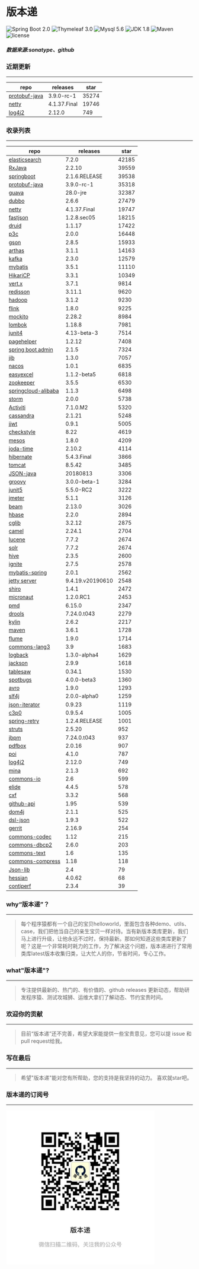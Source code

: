 # 版本递
![Spring Boot 2.0](https://img.shields.io/badge/Spring%20Boot-2.0-brightgreen.svg)
![Thymeleaf 3.0](https://img.shields.io/badge/Thymeleaf-3.0-yellow.svg)
![Mysql 5.6](https://img.shields.io/badge/Mysql-5.6-blue.svg)
![JDK 1.8](https://img.shields.io/badge/JDK-1.8-brightgreen.svg)
![Maven](https://img.shields.io/badge/Maven-3.5.0-yellowgreen.svg)
![license](https://img.shields.io/badge/license-Apache%202-blue.svg)
##### 数据来源:sonatype、github

### 近期更新
---
repo | releases | star
---|---|---
[protobuf-java](https://github.com/protocolbuffers/protobuf) | 3.9.0-rc-1 | 35274
[netty](https://github.com/netty/netty) | 4.1.37.Final | 19746
[log4j2](https://github.com/apache/logging-log4j2) | 2.12.0 | 749

### 收录列表
---
repo | releases | star
---|---|---
[elasticsearch](https://github.com/elastic/elasticsearch) | 7.2.0 | 42185 
[RxJava](https://github.com/ReactiveX/RxJava) | 2.2.10 | 39559 
[springboot](https://github.com/spring-projects/spring-boot) | 2.1.6.RELEASE | 39538 
[protobuf-java](https://github.com/protocolbuffers/protobuf) | 3.9.0-rc-1 | 35318 
[guava](https://github.com/google/guava) | 28.0-jre | 32387 
[dubbo](https://github.com/apache/incubator-dubbo) | 2.6.6 | 27479 
[netty](https://github.com/netty/netty) | 4.1.37.Final | 19747 
[fastjson](https://github.com/alibaba/fastjson) | 1.2.8.sec05 | 18215 
[druid](https://github.com/alibaba/druid) | 1.1.17 | 17422 
[p3c](https://github.com/alibaba/p3c) | 2.0.0 | 16448 
[gson](https://github.com/google/gson) | 2.8.5 | 15933 
[arthas](https://github.com/alibaba/arthas) | 3.1.1 | 14163 
[kafka](https://github.com/apache/kafka) | 2.3.0 | 12579 
[mybatis](https://github.com/mybatis/mybatis-3) | 3.5.1 | 11110 
[HikariCP](https://github.com/brettwooldridge/HikariCP) | 3.3.1 | 10349 
[vert.x](https://github.com/eclipse-vertx/vert.x) | 3.7.1 | 9814 
[redisson](https://github.com/redisson/redisson) | 3.11.1 | 9620 
[hadoop](https://github.com/apache/hadoop) | 3.1.2 | 9230 
[flink](https://github.com/apache/flink) | 1.8.0 | 9225 
[mockito](https://github.com/mockito/mockito) | 2.28.2 | 8984 
[lombok](https://github.com/rzwitserloot/lombok) | 1.18.8 | 7981 
[junit4](https://github.com/junit-team/junit4) | 4.13-beta-3 | 7514 
[pagehelper](https://github.com/pagehelper/Mybatis-PageHelper) | 1.2.12 | 7408 
[spring boot admin](https://github.com/codecentric/spring-boot-admin) | 2.1.5 | 7324 
[jib](https://github.com/GoogleContainerTools/jib) | 1.3.0 | 7057 
[nacos](https://github.com/alibaba/nacos) | 1.0.1 | 6835 
[easyexcel](https://github.com/alibaba/easyexcel) | 1.1.2-beta5 | 6818 
[zookeeper](https://github.com/apache/zookeeper) | 3.5.5 | 6530 
[springcloud-alibaba](https://github.com/spring-cloud-incubator/spring-cloud-alibaba) | 1.1.3 | 6498 
[storm](https://github.com/apache/storm) | 2.0.0 | 5738 
[Activiti](https://github.com/Activiti/Activiti) | 7.1.0.M2 | 5320 
[cassandra](https://github.com/apache/cassandra) | 2.1.21 | 5248 
[jjwt](https://github.com/jwtk/jjwt) | 0.9.1 | 5005 
[checkstyle](https://github.com/checkstyle/checkstyle) | 8.22 | 4619 
[mesos](https://github.com/apache/mesos) | 1.8.0 | 4209 
[joda-time](https://github.com/JodaOrg/joda-time) | 2.10.2 | 4114 
[hibernate](https://github.com/hibernate/hibernate-orm) | 5.4.3.Final | 3866 
[tomcat](https://github.com/apache/tomcat) | 8.5.42 | 3485 
[JSON-java](https://github.com/stleary/JSON-java) | 20180813 | 3306 
[groovy](https://github.com/apache/groovy) | 3.0.0-beta-1 | 3284 
[junit5](https://github.com/junit-team/junit5) | 5.5.0-RC2 | 3222 
[jmeter](https://github.com/apache/jmeter) | 5.1.1 | 3126 
[beam](https://github.com/apache/beam) | 2.13.0 | 3026 
[hbase](https://github.com/apache/hbase) | 2.2.0 | 2894 
[cglib](https://github.com/cglib/cglib) | 3.2.12 | 2875 
[camel](https://github.com/apache/camel) | 2.24.1 | 2704 
[lucene](https://github.com/apache/lucene-solr) | 7.7.2 | 2674 
[solr](https://github.com/apache/lucene-solr) | 7.7.2 | 2674 
[hive](https://github.com/apache/hive) | 2.3.5 | 2600 
[ignite](https://github.com/apache/ignite) | 2.7.5 | 2578 
[mybatis-spring](https://github.com/mybatis/spring-boot-starter) | 2.0.1 | 2562 
[jetty server](https://github.com/eclipse/jetty.project) | 9.4.19.v20190610 | 2548 
[shiro](https://github.com/apache/shiro) | 1.4.1 | 2472 
[micronaut](https://github.com/micronaut-projects/micronaut-core) | 1.2.0.RC1 | 2453 
[pmd](https://github.com/pmd/pmd) | 6.15.0 | 2347 
[drools](https://github.com/kiegroup/drools) | 7.24.0.t043 | 2279 
[kylin](https://github.com/apache/kylin) | 2.6.2 | 2217 
[maven](https://github.com/apache/maven) | 3.6.1 | 1728 
[flume](https://github.com/apache/flume) | 1.9.0 | 1714 
[commons-lang3](https://github.com/apache/commons-lang) | 3.9 | 1683 
[logback](https://github.com/qos-ch/logback) | 1.3.0-alpha4 | 1629 
[jackson](https://github.com/FasterXML/jackson-core) | 2.9.9 | 1618 
[tablesaw](https://github.com/jtablesaw/tablesaw) | 0.34.1 | 1530 
[spotbugs](https://github.com/spotbugs/spotbugs) | 4.0.0-beta3 | 1360 
[avro](https://github.com/apache/avro) | 1.9.0 | 1293 
[slf4j](https://github.com/qos-ch/slf4j) | 2.0.0-alpha0 | 1259 
[json-iterator](https://github.com/json-iterator/java) | 0.9.23 | 1119 
[c3p0](https://github.com/swaldman/c3p0) | 0.9.5.4 | 1005 
[spring-retry](https://github.com/spring-projects/spring-retry) | 1.2.4.RELEASE | 1001 
[struts](https://github.com/apache/struts) | 2.5.20 | 952 
[jbpm](https://github.com/kiegroup/jbpm) | 7.24.0.t043 | 937 
[pdfbox](https://github.com/apache/pdfbox) | 2.0.16 | 907 
[poi](https://github.com/apache/poi) | 4.1.0 | 787 
[log4j2](https://github.com/apache/logging-log4j2) | 2.12.0 | 749 
[mina](https://github.com/apache/mina) | 2.1.3 | 692 
[commons-io](https://github.com/apache/commons-io) | 2.6 | 599 
[elide](https://github.com/yahoo/elide) | 4.4.5 | 578 
[cxf](https://github.com/apache/cxf) | 3.3.2 | 568 
[github-api](https://github.com/kohsuke/github-api) | 1.95 | 539 
[dom4j](https://github.com/dom4j/dom4j) | 2.1.1 | 525 
[dsl-json](https://github.com/ngs-doo/dsl-json) | 1.9.3 | 522 
[gerrit](https://github.com/GerritCodeReview/gerrit) | 2.16.9 | 254 
[commons-codec](https://github.com/apache/commons-codec) | 1.12 | 215 
[commons-dbcp2](https://github.com/apache/commons-dbcp) | 2.6.0 | 203 
[commons-text](https://github.com/apache/commons-text) | 1.6 | 135 
[commons-compress](https://github.com/apache/commons-compress) | 1.18 | 118 
[Json-lib](https://github.com/aalmiray/Json-lib) | 2.4 | 79 
[hessian](https://github.com/ebourg/hessian) | 4.0.62 | 68 
[contiperf](https://github.com/lucaspouzac/contiperf) | 2.3.4 | 39 

### why“版本递”？
--- 
>每个程序猿都有一个自己的宝贝helloworld，里面包含各种demo、utils、case，我们把他当自己的亲生宝贝一样对待。当有新版本类库更新，我们马上进行升级，让他永远不过时，保持最新。那如何知道这些类库更新了呢？这是一个非常耗时耗力的工作，为了解决这个问题，版本递进行了常用类库latest版本收集归类，让大忙人的你，节省时间，专心工作。


### what"版本递"?
---
> 专注提供最新的、热门的、有价值的、github releases 更新动态，帮助研发程序猿、测试攻城狮、运维大拿们了解动态、节约宝贵时间。

### 欢迎你的贡献
---
> 目前“版本递”还不完善，希望大家能提供一些宝贵意见，您可以提 issue 和 pull request给我。


### 写在最后
---
> 希望"版本递"能对您有所帮助，您的支持是我坚持的动力。
> 喜欢就star吧。

### 版本递的订阅号
---
<img src="https://github.com/jartisan2001/latest/blob/master/Image.jpg" width="400" hegiht="400" align=left />